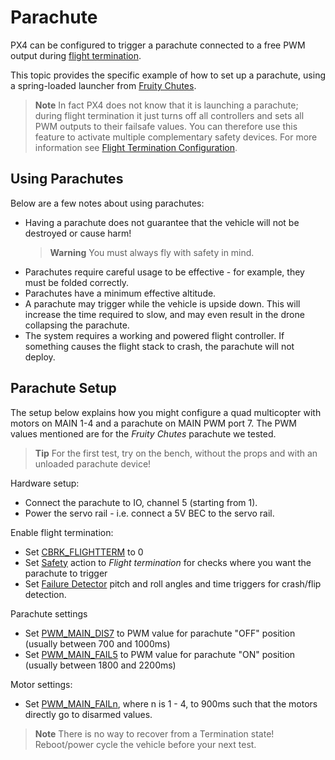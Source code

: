 # Parachute

PX4 can be configured to trigger a parachute connected to a free PWM output during [flight termination](../advanced_config/flight_termination.md).

This topic provides the specific example of how to set up a parachute, using a spring-loaded launcher from [Fruity Chutes](https://fruitychutes.com/buyachute/drone-and-uav-parachute-recovery-c-21/harrier-drone-parachute-launcher-c-21_33/).


> **Note** In fact PX4 does not know that it is launching a parachute; during flight termination it just turns off all controllers and sets all PWM outputs to their failsafe values.
  You can therefore use this feature to activate multiple complementary safety devices. 
  For more information see [Flight Termination Configuration](../advanced_config/flight_termination.md).


## Using Parachutes

Below are a few notes about using parachutes:
- Having a parachute does not guarantee that the vehicle will not be destroyed or cause harm!
  > **Warning** You must always fly with safety in mind.
- Parachutes require careful usage to be effective - for example, they must be folded correctly.
- Parachutes have a minimum effective altitude.
- A parachute may trigger while the vehicle is upside down.
  This will increase the time required to slow, and may even result in the drone collapsing the parachute.
- The system requires a working and powered flight controller.
  If something causes the flight stack to crash, the parachute will not deploy. 


## Parachute Setup

The setup below explains how you might configure a quad multicopter with motors on MAIN 1-4 and a parachute on MAIN PWM port 7.
The PWM values mentioned are for the *Fruity Chutes* parachute we tested.

> **Tip** For the first test, try on the bench, without the props and with an unloaded parachute device!

Hardware setup:
- Connect the parachute to IO, channel 5 (starting from 1).
- Power the servo rail - i.e. connect a 5V BEC to the servo rail.

Enable flight termination:
- Set [CBRK_FLIGHTTERM](../advanced_config/parameter_reference.md#CBRK_FLIGHTTERM) to 0
- Set [Safety](../config/safety.md) action to *Flight termination* for checks where you want the parachute to trigger
- Set [Failure Detector](../config/safety.md#failure_detector) pitch and roll angles and time triggers for crash/flip detection. 

Parachute settings
- Set [PWM_MAIN_DIS7](../advanced_config/parameter_reference.md#PWM_MAIN_DIS5) to PWM value for parachute "OFF" position (usually between 700 and 1000ms)
- Set [PWM_MAIN_FAIL5](../advanced_config/parameter_reference.md#PWM_MAIN_FAIL5) to PWM value for parachute "ON" position (usually between 1800 and 2200ms)

Motor settings:
- Set [PWM_MAIN_FAILn](../advanced_config/parameter_reference.md#PWM_MAIN_FAIL1), where n is 1 - 4, to 900ms such that the motors directly go to disarmed values.


> **Note** There is no way to recover from a Termination state!
  Reboot/power cycle the vehicle before your next test.


<!-- 
FD_FAIL_P
Comment: Maximum pitch angle before FailureDetector triggers the attitude_failure flag Does not affect the behavior of the vehicle for now; only for logging
-->
